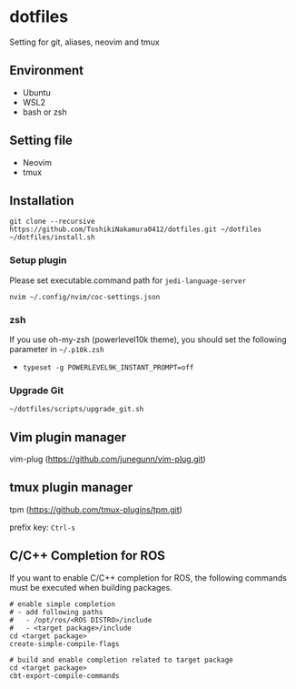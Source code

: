 # dotfiles
Setting for git, aliases, neovim and tmux
## Environment
- Ubuntu
- WSL2
- bash or zsh
## Setting file
- Neovim
- tmux
## Installation
```
git clone --recursive https://github.com/ToshikiNakamura0412/dotfiles.git ~/dotfiles
~/dotfiles/install.sh
```
### Setup plugin
Please set executable.command path for `jedi-language-server`
```
nvim ~/.config/nvim/coc-settings.json
```
### zsh
If you use oh-my-zsh (powerlevel10k theme), you should set the following parameter in `~/.p10k.zsh`
- `typeset -g POWERLEVEL9K_INSTANT_PROMPT=off`
### Upgrade Git
```
~/dotfiles/scripts/upgrade_git.sh
```
## Vim plugin manager
vim-plug (https://github.com/junegunn/vim-plug.git)
## tmux plugin manager
tpm (https://github.com/tmux-plugins/tpm.git)

prefix key: `Ctrl-s`
## C/C++ Completion for ROS
If you want to enable C/C++ completion for ROS, the following commands must be executed when building packages.
```
# enable simple completion
# - add following paths
#   - /opt/ros/<ROS DISTRO>/include
#   - <target package>/include
cd <target package>
create-simple-compile-flags

# build and enable completion related to target package
cd <target package>
cbt-export-compile-commands
```
